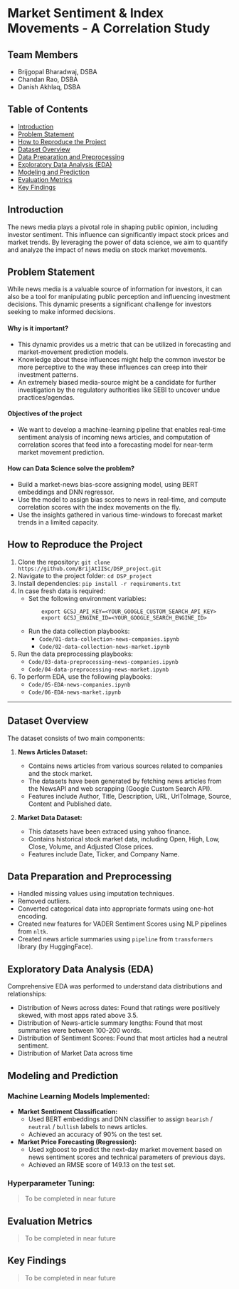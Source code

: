 # Market Sentiment & Index Movements - A Correlation Study​

## Team Members
- Brijgopal Bharadwaj, DSBA
- Chandan Rao, DSBA
- Danish Akhlaq, DSBA


## Table of Contents

- [Introduction](#introduction)
- [Problem Statement](#problem-statement)
- [How to Reproduce the Project](#how-to-reproduce-the-project)
- [Dataset Overview](#dataset-overview)
- [Data Preparation and Preprocessing](#data-preparation-and-preprocessing)
- [Exploratory Data Analysis (EDA)](#exploratory-data-analysis-eda)
- [Modeling and Prediction](#modeling-and-prediction)
- [Evaluation Metrics](#evaluation-metrics)
- [Key Findings](#key-findings)


## Introduction

The news media plays a pivotal role in shaping public opinion, including investor sentiment. This influence can significantly impact stock prices and market trends. By leveraging the power of data science, we aim to quantify and analyze the impact of news media on stock market movements.

## Problem Statement
While news media is a valuable source of information for investors, it can also be a tool for manipulating public perception and influencing investment decisions. This dynamic presents a significant challenge for investors seeking to make informed decisions.
#### Why is it important?
- This dynamic provides us a metric that can be utilized in forecasting and market-movement prediction models.
- Knowledge about these influences might help the common investor be more perceptive to the way these influences can creep into their investment patterns.
- An extremely biased media-source might be a candidate for further investigation by the regulatory authorities like SEBI to uncover undue practices/agendas.
#### Objectives of the project
- We want to develop a machine-learning pipeline that enables real-time sentiment analysis of incoming news articles, and computation of correlation scores that feed into a forecasting model for near-term market movement prediction.
#### How can Data Science solve the problem?
- Build a market-news bias-score assigning model, using BERT embeddings and DNN regressor.
- Use the model to assign bias scores to news in real-time, and compute correlation scores with the index movements on the fly.
- Use the insights gathered in various time-windows to forecast market trends in a limited capacity.


## How to Reproduce the Project

1. Clone the repository:
    ```git clone https://github.com/BrijAtIISc/DSP_project.git```
2. Navigate to the project folder:
    ```cd DSP_project```
3. Install dependencies:
    ```pip install -r requirements.txt```
4. In case fresh data is required:
    * Set the following environment variables:
        ```
            export GCSJ_API_KEY=<YOUR_GOOGLE_CUSTOM_SEARCH_API_KEY>
            export GCSJ_ENGINE_ID=<YOUR_GOOGLE_SEARCH_ENGINE_ID>
        ```
    * Run the data collection playbooks:
        - `Code/01-data-collection-news-companies.ipynb`
        - `Code/02-data-collection-news-market.ipynb`
5. Run the data preprocessing playbooks:
    * `Code/03-data-preprocessing-news-companies.ipynb`
    * `Code/04-data-preprocessing-news-market.ipynb`
5. To perform EDA, use the following playbooks:
    * `Code/05-EDA-news-companies.ipynb`
    * `Code/06-EDA-news-market.ipynb`


---

## Dataset Overview

The dataset consists of two main components:
1. **News Articles Dataset:**
    - Contains news articles from various sources related to companies and the stock market.
    - The datasets have been generated by fetching news articles from the NewsAPI and web scrapping (Google Custom Search API).
    - Features include Author, Title, Description, URL, UrlToImage, Source, Content and Published date.

2. **Market Data Dataset:**
    - This datasets have been extraced using yahoo finance.
    - Contains historical stock market data, including Open, High, Low, Close, Volume, and Adjusted Close prices.
    - Features include Date, Ticker, and Company Name.

## Data Preparation and Preprocessing

- Handled missing values using imputation techniques.
- Removed outliers.
- Converted categorical data into appropriate formats using one-hot encoding.
- Created new features for VADER Sentiment Scores using NLP pipelines from `nltk`.
- Created news article summaries using `pipeline` from `transformers` library (by HuggingFace).


## Exploratory Data Analysis (EDA)

Comprehensive EDA was performed to understand data distributions and relationships:

- Distribution of News across dates: Found that ratings were positively skewed, with most apps rated above 3.5.
- Distribution of News-article summary lengths: Found that most summaries were between 100-200 words.
- Distribution of Sentiment Scores: Found that most articles had a neutral sentiment.
- Distribution of Market Data across time


## Modeling and Prediction

### Machine Learning Models Implemented:
- **Market Sentiment Classification:** 
    - Used BERT embeddings and DNN classifier to assign `bearish` / `neutral` / `bullish` labels to news articles.
    - Achieved an accuracy of 90% on the test set.
- **Market Price Forecasting (Regression):**
    - Used xgboost to predict the next-day market movement based on news sentiment scores and technical parameters of previous days.
    - Achieved an RMSE score of 149.13 on the test set.
### Hyperparameter Tuning:
> To be completed in near future


## Evaluation Metrics

> To be completed in near future


## Key Findings

> To be completed in near future
